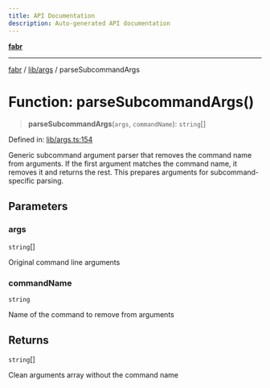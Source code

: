 ```yaml
---
title: API Documentation
description: Auto-generated API documentation
---
```


[**fabr**](../../../README.md)

***

[fabr](../../../README.md) / [lib/args](../README.md) / parseSubcommandArgs

# Function: parseSubcommandArgs()

> **parseSubcommandArgs**(`args`, `commandName`): `string`[]

Defined in: [lib/args.ts:154](https://github.com/yashjawale/fabr/blob/main/src/lib/args.ts#L154)

Generic subcommand argument parser that removes the command name from arguments.
If the first argument matches the command name, it removes it and returns the rest.
This prepares arguments for subcommand-specific parsing.

## Parameters

### args

`string`[]

Original command line arguments

### commandName

`string`

Name of the command to remove from arguments

## Returns

`string`[]

Clean arguments array without the command name
